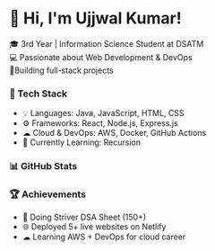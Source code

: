 # 👋 Hi, I'm Ujjwal Kumar!

🎓 3rd Year | Information Science  Student at DSATM  
💻 Passionate about Web Development & DevOps  
🚀Building full-stack projects  

### 🧰 Tech Stack
- 💡 Languages: Java, JavaScript, HTML, CSS
- ⚙ Frameworks: React, Node.js, Express.js
- ☁ Cloud & DevOps: AWS, Docker, GitHub Actions
- 🧠 Currently Learning: Recursion 

### 📊 GitHub Stats

### 🏆 Achievements
- 🥇 Doing Striver DSA Sheet (150+)
- 🌐 Deployed 5+ live websites on Netlify
- ☁ Learning AWS + DevOps for cloud career

<!--
**Ujjwal092/Ujjwal092** is a ✨ _special_ ✨ repository because its `README.md` (this file) appears on your GitHub profile.

Here are some ideas to get you started:

- 🔭 I’m currently working on ...
- 🌱 I’m currently learning ...
- 👯 I’m looking to collaborate on ...
- 🤔 I’m looking for help with ...
- 💬 Ask me about ...
- 📫 How to reach me: ...
- 😄 Pronouns: ...
- ⚡ Fun fact: ...
-->
